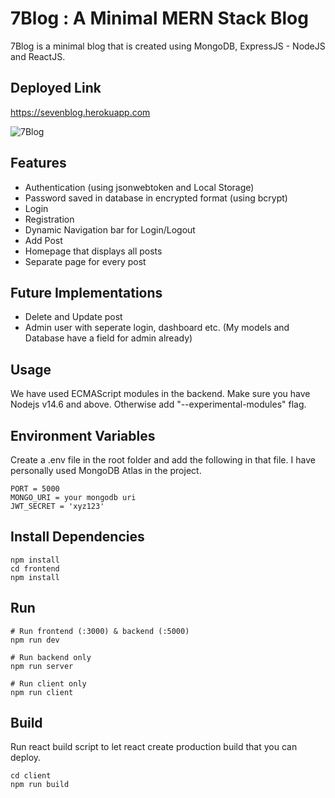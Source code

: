 
# 7Blog : A Minimal MERN Stack Blog

7Blog is a minimal blog that is created using MongoDB, ExpressJS - NodeJS and ReactJS.

## Deployed Link
 https://sevenblog.herokuapp.com
 
![7Blog](https://github.com/rharshit82/7Blog/blob/master/uploads/7blog.png?raw=true)


## Features
- Authentication (using jsonwebtoken and Local Storage)
- Password saved in database in encrypted format (using bcrypt)
- Login
- Registration
- Dynamic Navigation bar for Login/Logout
- Add Post
- Homepage that displays all posts
- Separate page for every post

## Future Implementations
- Delete and Update post
- Admin user with seperate login, dashboard etc. (My models and Database have a field for admin already)

## Usage
We have used ECMAScript modules in the backend. Make sure you have Nodejs v14.6 and above. Otherwise add "--experimental-modules" flag.

## Environment Variables
Create a .env file in the root folder and add the following in that file. I have personally used MongoDB Atlas in the project.
```Environment variables
PORT = 5000
MONGO_URI = your mongodb uri
JWT_SECRET = 'xyz123'
```

## Install Dependencies
```Install Dependencies
npm install
cd frontend
npm install
```
## Run
```
# Run frontend (:3000) & backend (:5000)
npm run dev

# Run backend only
npm run server

# Run client only
npm run client
```

## Build
Run react build script to let react create production build that you can deploy.

```
cd client
npm run build
```

